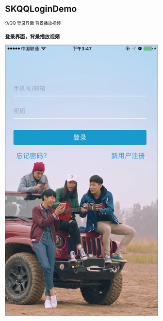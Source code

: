 # SKQQLoginDemo
仿QQ 登录界面 背景播放视频

### 登录界面，背景播放视频
![image](https://github.com/AlexanderYeah/SKQQLoginDemo/blob/master/SKLoginDemo/SKLoginDemo/IMG_0141.PNG)
